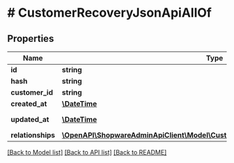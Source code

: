 # # CustomerRecoveryJsonApiAllOf

## Properties

Name | Type | Description | Notes
------------ | ------------- | ------------- | -------------
**id** | **string** |  | [optional]
**hash** | **string** |  |
**customer_id** | **string** |  |
**created_at** | [**\DateTime**](\DateTime.md) |  | [readonly]
**updated_at** | [**\DateTime**](\DateTime.md) |  | [optional] [readonly]
**relationships** | [**\OpenAPI\ShopwareAdminApiClient\Model\CustomerRecoveryJsonApiAllOfRelationships**](CustomerRecoveryJsonApiAllOfRelationships.md) |  | [optional]

[[Back to Model list]](../../README.md#models) [[Back to API list]](../../README.md#endpoints) [[Back to README]](../../README.md)
